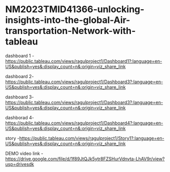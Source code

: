 # NM2023TMID41366-unlocking-insights-into-the-global-Air-transportation-Network-with-tableau

dashboard 1 -https://public.tableau.com/views/ragulproject1/Dashboard1?:language=en-US&publish=yes&:display_count=n&:origin=viz_share_link

dashboard 2-https://public.tableau.com/views/ragulproject1/Dashboard3?:language=en-US&publish=yes&:display_count=n&:origin=viz_share_link

dashboard 3-https://public.tableau.com/views/ragulproject1/Dashboard3?:language=en-US&publish=yes&:display_count=n&:origin=viz_share_link

dashborad 4-https://public.tableau.com/views/ragulproject1/Dashboard4?:language=en-US&publish=yes&:display_count=n&:origin=viz_share_link

story -https://public.tableau.com/views/ragulproject1/Story1?:language=en-US&publish=yes&:display_count=n&:origin=viz_share_link

DEMO video link -https://drive.google.com/file/d/1f89JtQJk5ytr8FZSHurVdnvta-LhAV9r/view?usp=drivesdk
